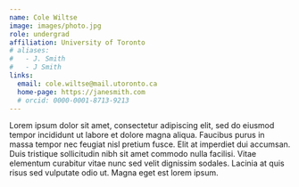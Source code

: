 ```yaml
---
name: Cole Wiltse
image: images/photo.jpg
role: undergrad
affiliation: University of Toronto
# aliases:
#   - J. Smith
#   - J Smith
links:
  email: cole.wiltse@mail.utoronto.ca
  home-page: https://janesmith.com
  # orcid: 0000-0001-8713-9213
---
```


Lorem ipsum dolor sit amet, consectetur adipiscing elit, sed do eiusmod tempor incididunt ut labore et dolore magna aliqua.
Faucibus purus in massa tempor nec feugiat nisl pretium fusce.
Elit at imperdiet dui accumsan.
Duis tristique sollicitudin nibh sit amet commodo nulla facilisi.
Vitae elementum curabitur vitae nunc sed velit dignissim sodales.
Lacinia at quis risus sed vulputate odio ut.
Magna eget est lorem ipsum.
